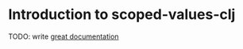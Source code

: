 # Introduction to scoped-values-clj

TODO: write [great documentation](http://jacobian.org/writing/what-to-write/)
